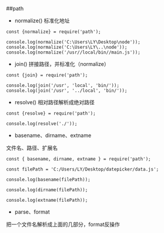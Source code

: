 ##path

- normalize()    标准化地址

```
const {normalize} = require('path');

console.log(normalize('C:\Users\LY\Desktop\node'));
console.log(normalize('C:\Users\LY\..\node'));
console.log(normalize('/usr//local/bin//main.js'));
```

- join()    拼接路径，并标准化（normalize）

```
const {join} = require('path');

console.log(join('/usr', 'local', 'bin/'));
console.log(join('/usr', '../local', 'bin/'));
```

- resolve() 相对路径解析成绝对路径

```
const {resolve} = require('path');

console.log(resolve('./'));
```


- basename、dirname、extname

文件名、路径、扩展名

```
const { basename, dirname, extname } = require('path');

const filePath = 'C:/Users/LY/Desktop/datepicker/data.js';

console.log(basename(filePath));

console.log(dirname(filePath));

console.log(extname(filePath));
```

- parse、format

把一个文件名解析成上面的几部分，format反操作






 










